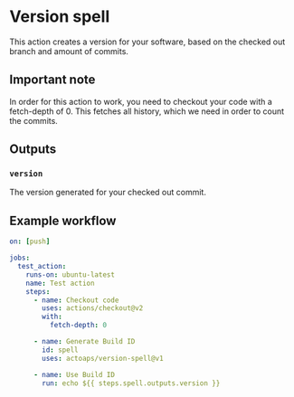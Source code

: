 # Version spell
This action creates a version for your software, based on the checked out branch and amount of commits.

## Important note
In order for this action to work, you need to checkout your code with a fetch-depth of 0. This fetches all history, which we need in order to count the commits.

## Outputs
### `version`
The version generated for your checked out commit.

## Example workflow
```yaml
on: [push]

jobs:
  test_action:
    runs-on: ubuntu-latest
    name: Test action
    steps:
      - name: Checkout code
        uses: actions/checkout@v2
        with:
          fetch-depth: 0

      - name: Generate Build ID
        id: spell
        uses: actoaps/version-spell@v1

      - name: Use Build ID
        run: echo ${{ steps.spell.outputs.version }}
```
